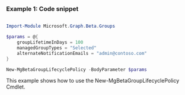 ### Example 1: Code snippet

```powershell

Import-Module Microsoft.Graph.Beta.Groups

$params = @{
	groupLifetimeInDays = 100
	managedGroupTypes = "Selected"
	alternateNotificationEmails = "admin@contoso.com"
}

New-MgBetaGroupLifecyclePolicy -BodyParameter $params

```
This example shows how to use the New-MgBetaGroupLifecyclePolicy Cmdlet.

